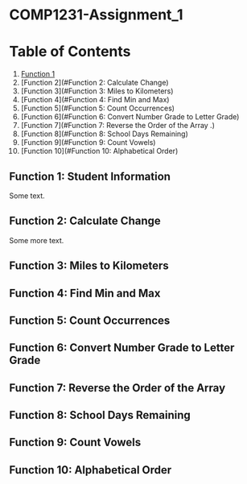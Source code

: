 # COMP1231-Assignment_1

# Table of Contents

1. [Function 1](#Function-1:-Student-Information)
2. [Function 2](#Function 2: Calculate Change)
1. [Function 3](#Function 3: Miles to Kilometers)
2. [Function 4](#Function 4: Find Min and Max)
1. [Function 5](#Function 5: Count Occurrences)
2. [Function 6](#Function 6: Convert Number Grade to Letter Grade)
1. [Function 7](#Function 7: Reverse the Order of the Array .)
2. [Function 8](#Function 8: School Days Remaining)
1. [Function 9](#Function 9: Count Vowels)
2. [Function 10](#Function 10: Alphabetical Order)
## Function 1: Student Information
Some text.
## Function 2: Calculate Change
Some more text. 
## Function 3: Miles to Kilometers

## Function 4: Find Min and Max

## Function 5: Count Occurrences

## Function 6: Convert Number Grade to Letter Grade

## Function 7: Reverse the Order of the Array

## Function 8: School Days Remaining

## Function 9: Count Vowels

## Function 10: Alphabetical Order
